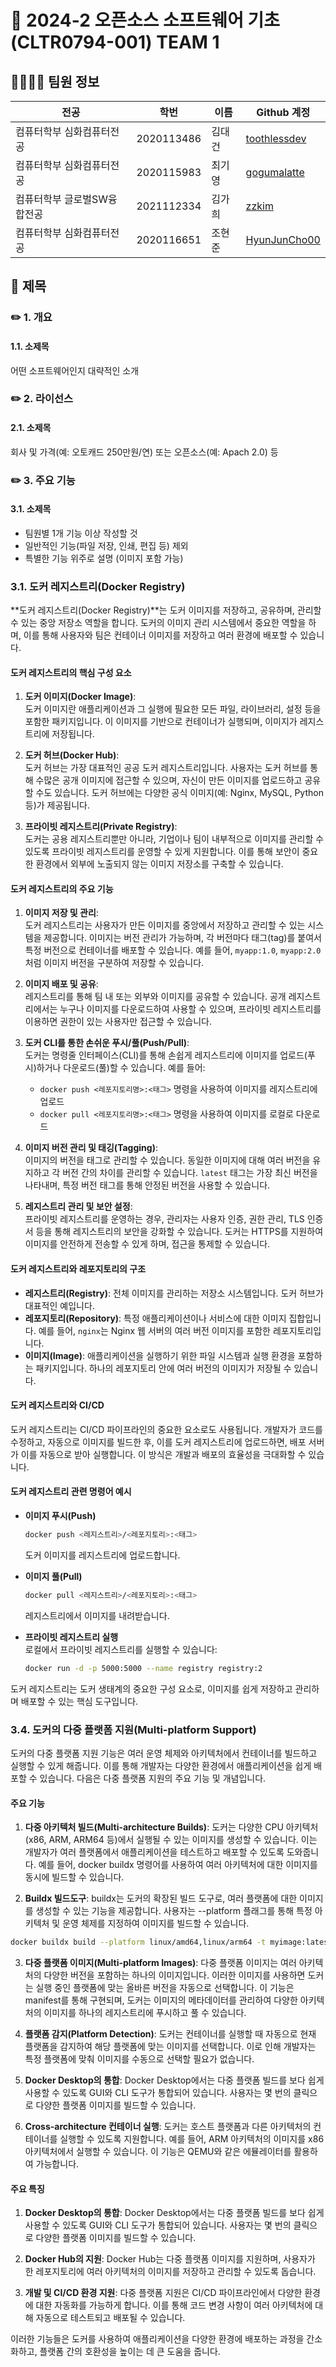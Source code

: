 # 📖 2024-2 오픈소스 소프트웨어 기초 (CLTR0794-001) TEAM 1

## 👩‍👩‍👧‍👦 팀원 정보

|전공|학번|이름|Github 계정|
|---|---|---|---|
|컴퓨터학부 심화컴퓨터전공|2020113486|김대건|[toothlessdev](https://github.com/toothlessdev)|
|컴퓨터학부 심화컴퓨터전공|2020115983|최기영|[gogumalatte](https://github.com/gogumalatte)|
|컴퓨터학부 글로벌SW융합전공|2021112334|김가희|[zzkim](https://github.com/zzkim)|
|컴퓨터학부 심화컴퓨터전공|2020116651|조현준|[HyunJunCho00](https://github.com/HyunJunCho00)|

## 📖 제목

### ✏️ 1. 개요

#### 1.1. 소제목
어떤 소프트웨어인지 대략적인 소개

### ✏️ 2. 라이선스

#### 2.1. 소제목
회사 및 가격(예: 오토캐드 250만원/연) 또는 오픈소스(예: Apach 2.0) 등 

### ✏️ 3. 주요 기능

#### 3.1. 소제목
- 팀원별 1개 기능 이상 작성할 것 
- 일반적인 기능(파일 저장, 인쇄, 편집 등) 제외
- 특별한 기능 위주로 설명 (이미지 포함 가능)

### 3.1. 도커 레지스트리(Docker Registry)
**도커 레지스트리(Docker Registry)**는 도커 이미지를 저장하고, 공유하며, 관리할 수 있는 중앙 저장소 역할을 합니다. 도커의 이미지 관리 시스템에서 중요한 역할을 하며, 이를 통해 사용자와 팀은 컨테이너 이미지를 저장하고 여러 환경에 배포할 수 있습니다.

#### 도커 레지스트리의 핵심 구성 요소

1. **도커 이미지(Docker Image)**:  
   도커 이미지란 애플리케이션과 그 실행에 필요한 모든 파일, 라이브러리, 설정 등을 포함한 패키지입니다. 이 이미지를 기반으로 컨테이너가 실행되며, 이미지가 레지스트리에 저장됩니다.

2. **도커 허브(Docker Hub)**:  
   도커 허브는 가장 대표적인 공공 도커 레지스트리입니다. 사용자는 도커 허브를 통해 수많은 공개 이미지에 접근할 수 있으며, 자신이 만든 이미지를 업로드하고 공유할 수도 있습니다. 도커 허브에는 다양한 공식 이미지(예: Nginx, MySQL, Python 등)가 제공됩니다.

3. **프라이빗 레지스트리(Private Registry)**:  
   도커는 공용 레지스트리뿐만 아니라, 기업이나 팀이 내부적으로 이미지를 관리할 수 있도록 프라이빗 레지스트리를 운영할 수 있게 지원합니다. 이를 통해 보안이 중요한 환경에서 외부에 노출되지 않는 이미지 저장소를 구축할 수 있습니다.

#### 도커 레지스트리의 주요 기능

1. **이미지 저장 및 관리**:  
   도커 레지스트리는 사용자가 만든 이미지를 중앙에서 저장하고 관리할 수 있는 시스템을 제공합니다. 이미지는 버전 관리가 가능하며, 각 버전마다 태그(tag)를 붙여서 특정 버전으로 컨테이너를 배포할 수 있습니다. 예를 들어, `myapp:1.0`, `myapp:2.0`처럼 이미지 버전을 구분하여 저장할 수 있습니다.

2. **이미지 배포 및 공유**:  
   레지스트리를 통해 팀 내 또는 외부와 이미지를 공유할 수 있습니다. 공개 레지스트리에서는 누구나 이미지를 다운로드하여 사용할 수 있으며, 프라이빗 레지스트리를 이용하면 권한이 있는 사용자만 접근할 수 있습니다.

3. **도커 CLI를 통한 손쉬운 푸시/풀(Push/Pull)**:  
   도커는 명령줄 인터페이스(CLI)를 통해 손쉽게 레지스트리에 이미지를 업로드(푸시)하거나 다운로드(풀)할 수 있습니다. 예를 들어:
   - `docker push <레포지토리명>:<태그>` 명령을 사용하여 이미지를 레지스트리에 업로드
   - `docker pull <레포지토리명>:<태그>` 명령을 사용하여 이미지를 로컬로 다운로드

4. **이미지 버전 관리 및 태깅(Tagging)**:  
   이미지의 버전을 태그로 관리할 수 있습니다. 동일한 이미지에 대해 여러 버전을 유지하고 각 버전 간의 차이를 관리할 수 있습니다. `latest` 태그는 가장 최신 버전을 나타내며, 특정 버전 태그를 통해 안정된 버전을 사용할 수 있습니다.

5. **레지스트리 관리 및 보안 설정**:  
   프라이빗 레지스트리를 운영하는 경우, 관리자는 사용자 인증, 권한 관리, TLS 인증서 등을 통해 레지스트리의 보안을 강화할 수 있습니다. 도커는 HTTPS를 지원하여 이미지를 안전하게 전송할 수 있게 하며, 접근을 통제할 수 있습니다.

#### 도커 레지스트리와 레포지토리의 구조

- **레지스트리(Registry)**: 전체 이미지를 관리하는 저장소 시스템입니다. 도커 허브가 대표적인 예입니다.
- **레포지토리(Repository)**: 특정 애플리케이션이나 서비스에 대한 이미지 집합입니다. 예를 들어, `nginx`는 Nginx 웹 서버의 여러 버전 이미지를 포함한 레포지토리입니다.
- **이미지(Image)**: 애플리케이션을 실행하기 위한 파일 시스템과 실행 환경을 포함하는 패키지입니다. 하나의 레포지토리 안에 여러 버전의 이미지가 저장될 수 있습니다.

#### 도커 레지스트리와 CI/CD

도커 레지스트리는 CI/CD 파이프라인의 중요한 요소로도 사용됩니다. 개발자가 코드를 수정하고, 자동으로 이미지를 빌드한 후, 이를 도커 레지스트리에 업로드하면, 배포 서버가 이를 자동으로 받아 실행합니다. 이 방식은 개발과 배포의 효율성을 극대화할 수 있습니다.

#### 도커 레지스트리 관련 명령어 예시

- **이미지 푸시(Push)**
   ```bash
   docker push <레지스트리>/<레포지토리>:<태그>
   ```
   도커 이미지를 레지스트리에 업로드합니다.
  
- **이미지 풀(Pull)**
   ```bash
   docker pull <레지스트리>/<레포지토리>:<태그>
   ```
   레지스트리에서 이미지를 내려받습니다.

- **프라이빗 레지스트리 실행**  
   로컬에서 프라이빗 레지스트리를 실행할 수 있습니다:
   ```bash
   docker run -d -p 5000:5000 --name registry registry:2
   ```

도커 레지스트리는 도커 생태계의 중요한 구성 요소로, 이미지를 쉽게 저장하고 관리하며 배포할 수 있는 핵심 도구입니다.



### 3.4. 도커의 다중 플랫폼 지원(Multi-platform Support)
도커의 다중 플랫폼 지원 기능은 여러 운영 체제와 아키텍처에서 컨테이너를 빌드하고 실행할 수 있게 해줍니다. 이를 통해 개발자는 다양한 환경에서 애플리케이션을 쉽게 배포할 수 있습니다. 다음은 다중 플랫폼 지원의 주요 기능 및 개념입니다.

#### 주요 기능

1. **다중 아키텍처 빌드(Multi-architecture Builds)**:
   도커는 다양한 CPU 아키텍처(x86, ARM, ARM64 등)에서 실행될 수 있는 이미지를 생성할 수 있습니다. 이는 개발자가 여러 플랫폼에서 애플리케이션을 테스트하고 배포할 수 있도록 도와줍니다. 예를 들어, docker buildx 명령어를 사용하여 여러 아키텍처에 대한 이미지를 동시에 빌드할 수 있습니다.

2. **Buildx 빌드도구**:
   buildx는 도커의 확장된 빌드 도구로, 여러 플랫폼에 대한 이미지를 생성할 수 있는 기능을 제공합니다. 사용자는 --platform 플래그를 통해 특정 아키텍처 및 운영 체제를 지정하여 이미지를 빌드할 수 있습니다.

```bash
docker buildx build --platform linux/amd64,linux/arm64 -t myimage:latest .
```
3. **다중 플랫폼 이미지(Multi-platform Images)**:
   다중 플랫폼 이미지는 여러 아키텍처의 다양한 버전을 포함하는 하나의 이미지입니다. 이러한 이미지를 사용하면 도커는 실행 중인 플랫폼에 맞는 올바른 버전을 자동으로 선택합니다. 이 기능은 manifest를 통해 구현되며, 도커는 이미지의 메타데이터를 관리하여 다양한 아키텍처의 이미지를 하나의 레지스트리에 푸시하고 풀 수 있습니다.

4. **플랫폼 감지(Platform Detection)**:
   도커는 컨테이너를 실행할 때 자동으로 현재 플랫폼을 감지하여 해당 플랫폼에 맞는 이미지를 선택합니다. 이로 인해 개발자는 특정 플랫폼에 맞춰 이미지를 수동으로 선택할 필요가 없습니다.

5. **Docker Desktop의 통합**:
   Docker Desktop에서는 다중 플랫폼 빌드를 보다 쉽게 사용할 수 있도록 GUI와 CLI 도구가 통합되어 있습니다. 사용자는 몇 번의 클릭으로 다양한 플랫폼 이미지를 빌드할 수 있습니다.

6. **Cross-architecture 컨테이너 실행**: 
   도커는 호스트 플랫폼과 다른 아키텍처의 컨테이너를 실행할 수 있도록 지원합니다. 예를 들어, ARM 아키텍처의 이미지를 x86 아키텍처에서 실행할 수 있습니다. 이 기능은 QEMU와 같은 에뮬레이터를 활용하여 가능합니다.

#### 주요 특징

1. **Docker Desktop의 통합**:
Docker Desktop에서는 다중 플랫폼 빌드를 보다 쉽게 사용할 수 있도록 GUI와 CLI 도구가 통합되어 있습니다. 사용자는 몇 번의 클릭으로 다양한 플랫폼 이미지를 빌드할 수 있습니다.

2. **Docker Hub의 지원**:
Docker Hub는 다중 플랫폼 이미지를 지원하며, 사용자가 한 레포지토리에 여러 아키텍처의 이미지를 저장하고 관리할 수 있도록 돕습니다.

3. **개발 및 CI/CD 환경 지원**:
다중 플랫폼 지원은 CI/CD 파이프라인에서 다양한 환경에 대한 자동화를 가능하게 합니다. 이를 통해 코드 변경 사항이 여러 아키텍처에 대해 자동으로 테스트되고 배포될 수 있습니다.

이러한 기능들은 도커를 사용하여 애플리케이션을 다양한 환경에 배포하는 과정을 간소화하고, 플랫폼 간의 호환성을 높이는 데 큰 도움을 줍니다.
